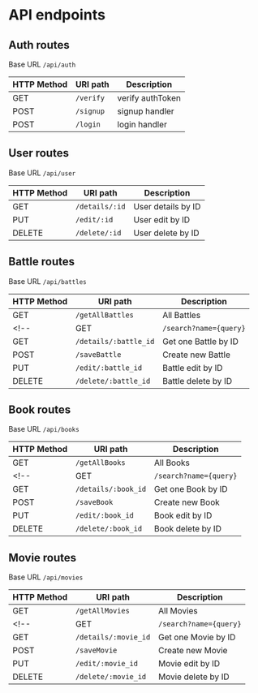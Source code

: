 # API endpoints

## Auth routes

Base URL `/api/auth`

| HTTP Method | URI path       | Description        |
| ----------- | -------------- | ------------------ |
| GET         | `/verify`      | verify authToken   |x
| POST        | `/signup`      | signup handler     |x
| POST        | `/login`       | login handler      |x

## User routes

Base URL `/api/user`

| HTTP Method | URI path       | Description        |
| ----------- | -------------- | ------------------ |
| GET         | `/details/:id` | User details by ID |x
| PUT         | `/edit/:id`    | User edit by ID    |x
| DELETE      | `/delete/:id`  | User delete by ID  |x

## Battle routes

Base URL `/api/battles`

| HTTP Method | URI path                   | Description          |
| ----------- | -------------------------- | -------------------- |
| GET         | `/getAllBattles`           | All Battles          |x
<!-- | GET         | `/search?name={query}`     | Search by name       | -->
| GET         | `/details/:battle_id`      | Get one Battle by ID |x
| POST        | `/saveBattle`              | Create new Battle    |x
| PUT         | `/edit/:battle_id`         | Battle edit by ID    |x
| DELETE      | `/delete/:battle_id`       | Battle delete by ID  |x

## Book routes

Base URL `/api/books`

| HTTP Method | URI path                   | Description        |
| ----------- | -------------------------- | ------------------ |
| GET         | `/getAllBooks`             | All Books          |x
<!-- | GET         | `/search?name={query}`     | Search by name     | -->
| GET         | `/details/:book_id`        | Get one Book by ID |x
| POST        | `/saveBook`                | Create new Book    |x
| PUT         | `/edit/:book_id`           | Book edit by ID    |x
| DELETE      | `/delete/:book_id`         | Book delete by ID  |x

## Movie routes

Base URL `/api/movies`

| HTTP Method | URI path                   | Description         |
| ----------- | -------------------------- | ------------------- |
| GET         | `/getAllMovies`            | All Movies          |x
<!-- | GET         | `/search?name={query}`     | Search by name      | -->
| GET         | `/details/:movie_id`       | Get one Movie by ID |x
| POST        | `/saveMovie`               | Create new Movie    |x
| PUT         | `/edit/:movie_id`          | Movie edit by ID    |x
| DELETE      | `/delete/:movie_id`        | Movie delete by ID  |x

